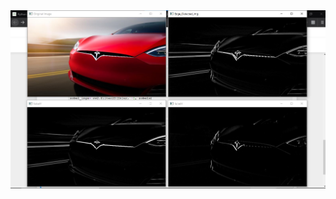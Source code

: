 

<img src="https://github.com/Godson-Thomas/Edge_Detection/blob/master/Sobel/Output.JPG" width="700">
